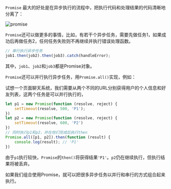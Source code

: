 `Promise` 最大的好处是在异步执行的流程中，把执行代码和处理结果的代码清晰地分离了：

![promise](https://www.liaoxuefeng.com/files/attachments/1027242914217888/l)

`Promise`还可以做更多的事情，比如，有若干个异步任务，需要先做任务1，如果成功后再做任务2，任何任务失败则不再继续并执行错误处理函数。

```js
// 串行执行异步任务
job1.then(job2).then(job3).catch(handleError);
```

其中，`job1`、`job2`和`job3`都是Promise对象。

`Promise`还可以并行执行异步任务，用`Promise.all()`实现，例如：

试想一个页面聊天系统，我们需要从两个不同的URL分别获得用户的个人信息和好友列表，这两个任务是可以并行执行的，

```js
let p1 = new Promise(function (resolve, reject) {
    setTimeout(resolve, 500, 'P1');
})
let p2 = new Promise(function (resolve, reject) {
    setTimeout(resolve, 600, 'P2')
})
// 同时执行p1和p2，并在他们完成后执行then
Promise.all([p1, p2]).then(function (result) {
    console.log(result); // 'P1'
})
```

由于`p1`执行较快，`Promise`的`then()`将获得结果`'P1'`。`p2`仍在继续执行，但执行结果将被丢弃。

如果我们组合使用Promise，就可以把很多异步任务以并行和串行的方式组合起来执行。